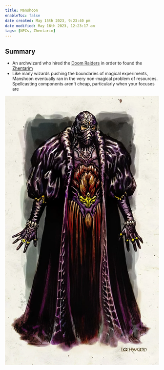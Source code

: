 ```yaml
---
title: Manshoon
enableToc: false
date created: May 15th 2023, 9:23:40 pm
date modified: May 16th 2023, 12:23:17 am
tags: [NPCs, Zhentarim]
---
```

## Summary
- An archwizard who hired the [Doom Raiders](content/Factions/Doom%20Raiders.md) in order to found the [Zhentarim](content/Factions/Zhentarim.md)
- Like many wizards pushing the boundaries of magical experiments, Manshoon eventually ran in the very non-magical problem of resources. Spellcasting components aren't cheap, particularly when your focuses are

![Pasted image 20230515212419](content/attachments/Pasted%20image%2020230515212419.png)
